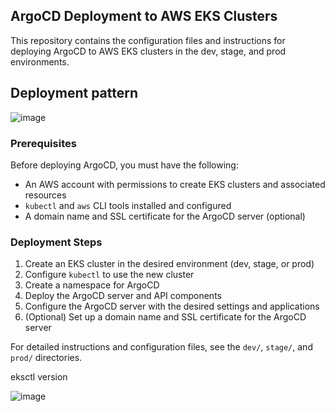 ## ArgoCD Deployment to AWS EKS Clusters

This repository contains the configuration files and instructions for deploying ArgoCD to AWS EKS clusters in the dev, stage, and prod environments.

## Deployment pattern

![image](https://github.com/serglit72/argocd-eks/assets/13356713/0030e51f-33d8-410e-b304-8a05628bc6c6)


### Prerequisites

Before deploying ArgoCD, you must have the following:

- An AWS account with permissions to create EKS clusters and associated resources
- `kubectl` and `aws` CLI tools installed and configured
- A domain name and SSL certificate for the ArgoCD server (optional)

<!-- TODO: Create a shortcut to all TODOs -->
### Deployment Steps

1. Create an EKS cluster in the desired environment (dev, stage, or prod)
2. Configure `kubectl` to use the new cluster
3. Create a namespace for ArgoCD
4. Deploy the ArgoCD server and API components
5. Configure the ArgoCD server with the desired settings and applications
6. (Optional) Set up a domain name and SSL certificate for the ArgoCD server

For detailed instructions and configuration files, see the `dev/`, `stage/`, and `prod/` directories.



eksctl version

![image](https://github.com/serglit72/argocd-eks/assets/13356713/1f18e2de-222b-4e28-8754-657c1caff85c)
